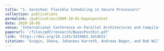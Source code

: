 ```yaml
---
title: "1. SecSched: Flexible Scheduling in Secure Processors"
collection: publications
permalink: /publication/2009-10-01-bayespostest
date: 2020-10-05
venue: 'International Conference on Parallel Architectures and Compilation Techniques (PACT)'
paperurl: '/files/pdf/research/BayesPostEst.pdf'
link: 'https://doi.org/10.1145/3410463.3414631'
citation: 'Scogin, Shana, Johannes Karreth, Andreas Beger, and Rob Williams. 2019. &quot;BayesPostEst: An R Package to Generate Postestimation Quantities for Bayesian MCMC Estimation.&quot; <i>Journal of Open Source Software</i> 4(42): 1722. doi:10.21105/joss.01722'
---
```

